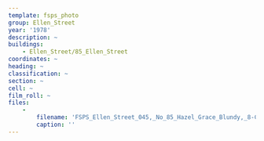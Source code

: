 ```yaml
---
template: fsps_photo
group: Ellen_Street
year: '1978'
description: ~
buildings:
    - Ellen_Street/85_Ellen_Street
coordinates: ~
heading: ~
classification: ~
section: ~
cell: ~
film_roll: ~
files:
    -
        filename: 'FSPS_Ellen_Street_045,_No_85_Hazel_Grace_Blundy,_8-C-6,_1978.png'
        caption: ''
---
```

